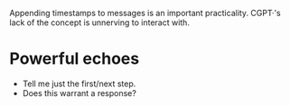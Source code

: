 Appending timestamps to messages is an important practicality. CGPT·'s lack of the concept is unnerving to interact with.

# Powerful echoes
- Tell me just the first/next step.
- Does this warrant a response?